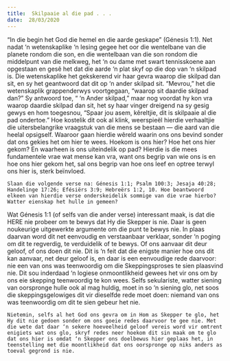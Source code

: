 ```yaml
---
title:  Skilpaaie al die pad . . .
date:  28/03/2020
---
```


“In  die  begin  het  God  die  hemel  en  die  aarde  geskape”  (Génesis  1:1). Net  nadat ‘n wetenskaplike ‘n lesing gegee het oor die wentelbane van die planete rondom die son, en die wentelbaan van die son rondom die middelpunt van die melkweg, het ‘n ou dame met swart tennisskoene aan opgestaan en gesê het dat die aarde ‘n plat skyf op die dop van ‘n skilpad is. Die wetenskaplike het gekskerend vir haar gevra waarop die skilpad dan sit, en sy het geantwoord dat dit op ‘n ander skilpad sit.  “Mevrou,” het die wetenskaplik grappenderwys voortgegaan, “waarop  sit  daardie  skilpad  dan?” Sy  antwoord toe, “ ‘n Ander skilpad,” maar nog voordat hy kon vra waarop daardie skilpad dan sit, het sy haar vinger dreigend na sy gesig gewys en hom toegesnou, “Spaar jou asem, kêreltjie, dit is skilpaaie al die pad ondertoe.” Hoe kostelik dit ook al klink, weerspieël hierdie verhaaltjie die uitersbelangrike vraagstuk van die mens se bestaan — die aard van die heelal opsigself. Waaroor gaan hierdie wêreld waarin ons ons bevind sonder dat ons gekies het om hier te wees. Hoekom is ons hier? Hoe het ons hier gekom? En waarheen is ons uiteindelik op pad? Hierdie is die mees fundamentele vrae wat mense kan vra, want ons begrip van wie ons is en hoe ons hier gekom het, sal ons begrip van hoe ons leef en optree terwyl ons hier is, sterk beïnvloed.

`Slaan die volgende verse na: Génesis 1:1; Psalm 100:3; Jesaja 40:28; Handelinge 17:26; Efésiërs 3:9; Hebreërs 1:2, 10. Hoe beantwoord elkeen van hierdie verse onderskeidelik sommige van die vrae hierbo? Watter eienskap het hulle in gemeen?`

Wat Génesis 1:1 (of selfs van die ander verse) interessant maak, is dat die HERE nie probeer om te bewys dat Hy die Skepper is nie. Daar is geen noukeurige uitgewerkte argumente om die punt te bewys nie. In plaas daarvan word dit net eenvoudig en verstaanbaar verklaar, sonder ‘n poging om dit te regverdig, te verduidelik of te bewys. Of ons aanvaar dit deur geloof, of ons doen dit nie. Dit is ‘n feit dat die enigste manier hoe ons dit kan aanvaar, net deur geloof is, en daar is een eenvoudige rede daarvoor: nie een van ons was teenwoordig om die Skeppingsproses te sien plaasvind nie. Dit sou inderdaad ‘n logiese onmoontlikheid gewees het vir ons om by ons eie skepping teenwoordig te kon  wees. Selfs  sekulariste,  watter siening van oorspronge hulle ook al mag huldig, moet in so ‘n siening glo, net soos die skeppingsgelowiges dit vir dieselfde rede moet doen:  niemand van ons was teenwoordig om dit te sien gebeur het nie. 

`Nietemin, selfs al het God ons gevra om in Hom as Skepper te glo, het Hy dit nie gedoen sonder om ons goeie redes daarvoor te gee nie. Met die wete dat daar ‘n sekere hoeveelheid geloof vereis word vir omtrent enigiets wat ons glo, skryf redes neer hoekom dit sin maak om te glo dat ons hier is omdat ‘n Skepper ons doelbewus hier geplaas het, in teenstelling met die moontlikheid dat ons oorspronge op niks anders as toeval gegrond is nie.`